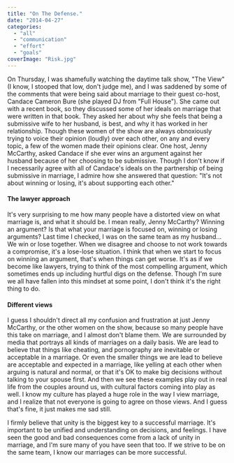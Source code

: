 ```yaml
---
title: "On The Defense."
date: "2014-04-27"
categories: 
  - "all"
  - "communication"
  - "effort"
  - "goals"
coverImage: "Risk.jpg"
---
```


On Thursday, I was shamefully watching the daytime talk show, "The View" (I know, I stooped that low, don't judge me), and I was saddened by some of the comments that were being said about marriage to their guest co-host, Candace Cameron Bure (she played DJ from "Full House"). She came out with a recent book, so they discussed some of her ideals on marriage that were written in that book. They asked her about why she feels that being a submissive wife to her husband, is best, and why it has worked in her relationship. Though these women of the show are always obnoxiously trying to voice their opinion (loudly) over each other, on any and every topic, a few of the women made their opinions clear. One host, Jenny McCarthy, asked Candace if she ever wins an argument against her husband because of her choosing to be submissive. Though I don't know if I necessarily agree with all of Candace's ideals on the partnership of being submissive in marriage, I admire how she answered that question: "It's not about winning or losing, it's about supporting each other."

#### The lawyer approach

It's very surprising to me how many people have a distorted view on what marriage is, and what it should be. I mean really, Jenny McCarthy? Winning an argument? Is that what your marriage is focused on, winning or losing arguments? Last time I checked, I was on the same team as my husband... We win or lose together. When we disagree and choose to not work towards a compromise, it's a lose-lose situation. I think that when we start to focus on winning an argument, that's when things can get worse. It's as if we become like lawyers, trying to think of the most compelling argument, which sometimes ends up including hurtful digs on the defense. Though I'm sure we all have fallen into this mindset at some point, I don't think it's the right thing to do.

#### Different views

I guess I shouldn't direct all my confusion and frustration at just Jenny McCarthy, or the other women on the show, because so many people have this take on marriage, and I almost don't blame them. We are surrounded by media that portrays all kinds of marriages on a daily basis. We are lead to believe that things like cheating, and pornography are inevitable or acceptable in a marriage. Or even the smaller things we are lead to believe are acceptable and expected in a marriage, like yelling at each other when arguing is natural and normal, or that it's OK to make big decisions without talking to your spouse first. And then we see these examples play out in real life from the couples around us, with cultural factors coming into play as well. I know my culture has played a huge role in the way I view marriage, and I realize that not everyone is going to agree on those views. And I guess that's fine, it just makes me sad still.

I firmly believe that unity is the biggest key to a successful marriage. It's important to be unified and understanding on decisions, and feelings. I have seen the good and bad consequences come from a lack of unity in marriage, and I'm sure many of you have seen that too. If we strive to be on the same team, I know our marriages can be more successful.
